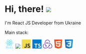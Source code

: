 # Hi, there! <img src='https://camo.githubusercontent.com/e8e7b06ecf583bc040eb60e44eb5b8e0ecc5421320a92929ce21522dbc34c891/68747470733a2f2f6d656469612e67697068792e636f6d2f6d656469612f6876524a434c467a6361737252346961377a2f67697068792e676966' width='40'> 

I'm React JS Developer from Ukraine

Main stack:
<div dir="auto">
  <img src='https://github.com/devicons/devicon/blob/master/icons/react/react-original-wordmark.svg' width='30'>
  <img src='https://vvcestudio.com.br/static/assetsv5/img/codigo/logonextjs.jpg' width='55'>
  <img src='https://github.com/devicons/devicon/blob/master/icons/javascript/javascript-original.svg' width='30'>
  <img src='https://github.com/devicons/devicon/blob/master/icons/typescript/typescript-original.svg' width='30'>
  <img src='https://github.com/devicons/devicon/blob/master/icons/redux/redux-original.svg' width='30'>
  <img src='https://github.com/devicons/devicon/blob/master/icons/html5/html5-original.svg' width='30'>
  <img src='https://github.com/devicons/devicon/blob/master/icons/css3/css3-original.svg' width='30'>
</div>
